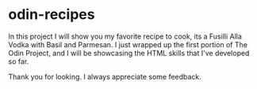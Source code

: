 # odin-recipes
In this project I will show you my favorite recipe to cook, its a Fusilli Alla Vodka with Basil and Parmesan. I just wrapped up the first portion of The Odin Project, and I will be showcasing the  HTML skills that I've developed so far.

Thank you for looking. I always appreciate some feedback.